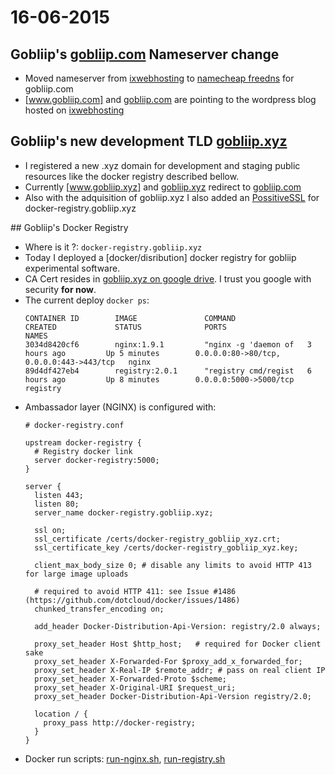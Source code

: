 16-06-2015
=========

## Gobliip's [gobliip.com] Nameserver change

- Moved nameserver from [ixwebhosting] to [namecheap freedns] for gobliip.com
- [www.gobliip.com] and [gobliip.com] are pointing to the wordpress
  blog hosted on [ixwebhosting]

[www.gobliip.com]: http://www.gobliip.com
[gobliip.com]: http://gobliip.com
[ixwebhosting]: http://www.ixwebhosting.com/
[namecheap freedns]: https://www.namecheap.com/domains/freedns.aspx

## Gobliip's new development TLD [gobliip.xyz]

- I registered a new .xyz domain for development and staging public resources like the
  docker registry described bellow.
- Currently [www.gobliip.xyz] and [gobliip.xyz] redirect to [gobliip.com]
- Also with the adquisition of gobliip.xyz I also added an [PossitiveSSL] for docker-registry.gobliip.xyz

[www.gobliip.xyz]: http://www.gobliip.xyz
[gobliip.xyz]: http://gobliip.xyz
[PossitiveSSL]: https://www.namecheap.com/security/ssl-certificates/comodo/positivessl.aspx

## Gobliip's Docker Registry
- Where is it ?: `docker-registry.gobliip.xyz`
- Today I deployed a [docker/disribution] docker registry for gobliip experimental software.
- CA Cert resides in [gobliip.xyz on google drive]. I trust you google with security **for now**.
- The current deploy `docker ps`:
  ```
  CONTAINER ID        IMAGE               COMMAND                CREATED             STATUS              PORTS                                      NAMES
  3034d8420cf6        nginx:1.9.1         "nginx -g 'daemon of   3 hours ago         Up 5 minutes        0.0.0.0:80->80/tcp, 0.0.0.0:443->443/tcp   nginx
  89d4df427eb4        registry:2.0.1      "registry cmd/regist   6 hours ago         Up 8 minutes        0.0.0.0:5000->5000/tcp                     registry
  ```
- Ambassador layer (NGINX) is configured with:
  ```nginx
  # docker-registry.conf

  upstream docker-registry {
    # Registry docker link
    server docker-registry:5000;
  }

  server {
    listen 443;
    listen 80;
    server_name docker-registry.gobliip.xyz;

    ssl on;
    ssl_certificate /certs/docker-registry_gobliip_xyz.crt;
    ssl_certificate_key /certs/docker-registry_gobliip_xyz.key;

    client_max_body_size 0; # disable any limits to avoid HTTP 413 for large image uploads

    # required to avoid HTTP 411: see Issue #1486 (https://github.com/dotcloud/docker/issues/1486)
    chunked_transfer_encoding on;

    add_header Docker-Distribution-Api-Version: registry/2.0 always;

    proxy_set_header Host $http_host;   # required for Docker client sake
    proxy_set_header X-Forwarded-For $proxy_add_x_forwarded_for;
    proxy_set_header X-Real-IP $remote_addr; # pass on real client IP
    proxy_set_header X-Forwarded-Proto $scheme;
    proxy_set_header X-Original-URI $request_uri;
    proxy_set_header Docker-Distribution-Api-Version registry/2.0;

    location / {
      proxy_pass http://docker-registry;
    }
  }
  ```
- Docker run scripts: [run-nginx.sh], [run-registry.sh]

[run-nginx.sh]: https://gist.github.com/lsamayoa/394bf862ee94e7b21fb6
[run-registry.sh]: https://gist.github.com/lsamayoa/f1f0aa760d634aeef7a8
[gobliip.xyz on google drive]: https://drive.google.com/drive/u/0/folders/0B2k-grz2hYGofk9MMi1NRmh4azRyNGlJSmpIaC1ybUFyY1hUUjNLLVdia2FHUmQ4NVRCLTQ
